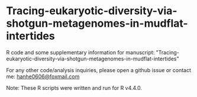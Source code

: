 # Tracing-eukaryotic-diversity-via-shotgun-metagenomes-in-mudflat-intertides

R code and some supplementary information for manuscript: "Tracing-eukaryotic-diversity-via-shotgun-metagenomes-in-mudflat-intertides"

For any other code/analysis inquiries, please open a github issue or contact me: hanhe0606@foxmail.com

Note: These R scripts were written and run for R v4.4.0.
